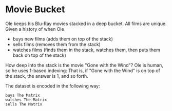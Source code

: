 # Movie Bucket

Ole keeps his Blu-Ray movies stacked in a deep bucket. All films are
unique. Given a history of when Ole

* buys new films (adds them on top of the stack)
* sells films (removes them from the stack)
* watches films (finds them in the stack, watches them, then puts them back on
  top of the stack)

How deep into the stack is the movie "Gone with the Wind"? Ole is human,
so he uses 1-based indexing: That is, if "Gone with the Wind" is on top of the
stack, the answer is 1, and so forth.

The dataset is encoded in the following way:

```
buys The Matrix
watches The Matrix
sells The Matrix
```
